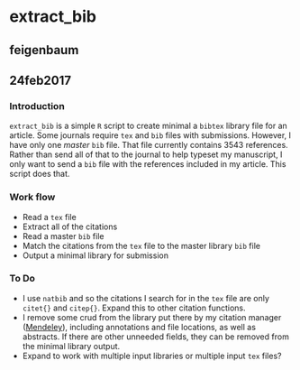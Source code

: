 # extract_bib
## feigenbaum
## 24feb2017

### Introduction
`extract_bib` is a simple `R` script to create minimal a `bibtex` library file for an article. Some journals require `tex` and `bib` files with submissions. However, I have only one *master* `bib` file. That file currently contains 3543 references. Rather than send all of that to the journal to help typeset my manuscript, I only want to send a `bib` file with the references included in my article. This script does that.

### Work flow

- Read a `tex` file
- Extract all of the citations
- Read a master `bib` file
- Match the citations from the `tex` file to the master library `bib` file
- Output a minimal library for submission

### To Do

- I use `natbib` and so the citations I search for in the `tex` file are only `citet{}` and `citep{}`. Expand this to other citation functions.
- I remove some crud from the library put there by my citation manager ([Mendeley](https://www.mendeley.com/)), including annotations and file locations, as well as abstracts. If there are other unneeded fields, they can be removed from the minimal library output.
- Expand to work with multiple input libraries or multiple input `tex` files?
